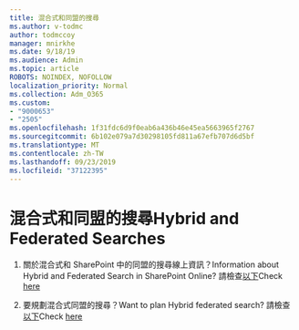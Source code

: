 ```yaml
---
title: 混合式和同盟的搜尋
ms.author: v-todmc
author: todmccoy
manager: mnirkhe
ms.date: 9/18/19
ms.audience: Admin
ms.topic: article
ROBOTS: NOINDEX, NOFOLLOW
localization_priority: Normal
ms.collection: Adm_O365
ms.custom:
- "9000653"
- "2505"
ms.openlocfilehash: 1f31fdc6d9f0eab6a436b46e45ea5663965f2767
ms.sourcegitcommit: 6b102e079a7d30298105fd811a67efb707d6d5bf
ms.translationtype: MT
ms.contentlocale: zh-TW
ms.lasthandoff: 09/23/2019
ms.locfileid: "37122395"
---
```

# <a name="hybrid-and-federated-searches"></a><span data-ttu-id="5e6bd-102">混合式和同盟的搜尋</span><span class="sxs-lookup"><span data-stu-id="5e6bd-102">Hybrid and Federated Searches</span></span> 

1. <span data-ttu-id="5e6bd-103">關於混合式和 SharePoint 中的同盟的搜尋線上資訊？</span><span class="sxs-lookup"><span data-stu-id="5e6bd-103">Information about Hybrid and Federated Search in SharePoint Online?</span></span>
    <span data-ttu-id="5e6bd-104">請檢查[以下](https://docs.microsoft.com/sharepoint/hybrid/hybrid-search-in-sharepoint)</span><span class="sxs-lookup"><span data-stu-id="5e6bd-104">Check [here](https://docs.microsoft.com/sharepoint/hybrid/hybrid-search-in-sharepoint)</span></span>

2. <span data-ttu-id="5e6bd-105">要規劃混合式同盟的搜尋？</span><span class="sxs-lookup"><span data-stu-id="5e6bd-105">Want to plan Hybrid federated search?</span></span>
    <span data-ttu-id="5e6bd-106">請檢查[以下](https://docs.microsoft.com/sharepoint/hybrid/plan-hybrid-federated-search)</span><span class="sxs-lookup"><span data-stu-id="5e6bd-106">Check [here](https://docs.microsoft.com/sharepoint/hybrid/plan-hybrid-federated-search)</span></span>